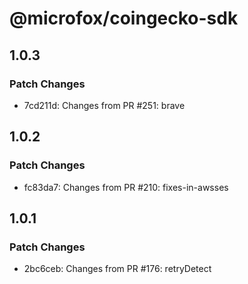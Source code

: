 # @microfox/coingecko-sdk

## 1.0.3

### Patch Changes

- 7cd211d: Changes from PR #251: brave

## 1.0.2

### Patch Changes

- fc83da7: Changes from PR #210: fixes-in-awsses

## 1.0.1

### Patch Changes

- 2bc6ceb: Changes from PR #176: retryDetect
